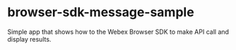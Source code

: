 # browser-sdk-message-sample
Simple app that shows how to the Webex Browser SDK to make API call and display results.
